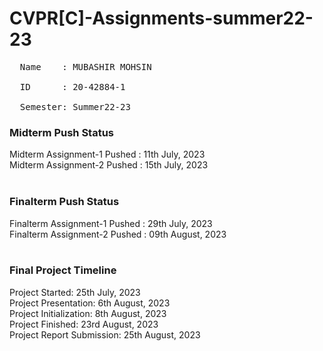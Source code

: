 # CVPR[C]-Assignments-summer22-23
<pre>
  Name    : MUBASHIR MOHSIN<br>
  ID      : 20-42884-1<br>
  Semester: Summer22-23
</pre>

### Midterm Push Status
Midterm Assignment-1 Pushed : 11th July, 2023 <br>
Midterm Assignment-2 Pushed : 15th July, 2023 <br><br>

### Finalterm Push Status
Finalterm Assignment-1 Pushed : 29th July, 2023<br>
Finalterm Assignment-2 Pushed : 09th August, 2023<br><br>

### Final Project Timeline
Project Started: 25th July, 2023<br>
Project Presentation: 6th August, 2023<br>
Project Initialization<t>: 8th August, 2023<br>
Project Finished: 23rd August, 2023<br>
Project Report Submission: 25th August, 2023<br>
